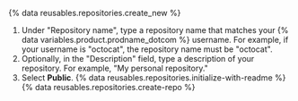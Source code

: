 {% data reusables.repositories.create_new %}
1. Under "Repository name", type a repository name that matches your {% data variables.product.prodname_dotcom %} username. For example, if your username is "octocat", the repository name must be "octocat".
1. Optionally, in the "Description" field, type a description of your repository. For example, "My personal repository."
1. Select **Public**.
{% data reusables.repositories.initialize-with-readme %}
{% data reusables.repositories.create-repo %}
